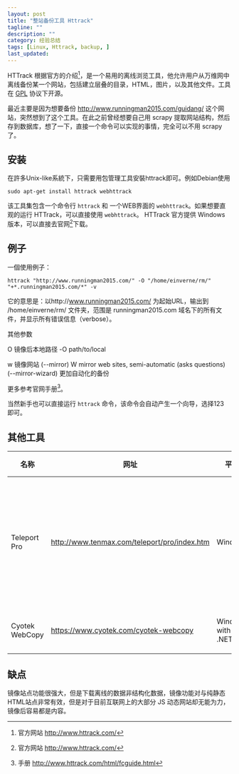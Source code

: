 ```yaml
---
layout: post
title: "整站备份工具 Httrack"
tagline: ""
description: ""
category: 经验总结
tags: [Linux, Httrack, backup, ]
last_updated: 
---
```


HTTrack 根据官方的介绍[^intro]，是一个易用的离线浏览工具，他允许用户从万维网中离线备份某一个网站，包括建立层叠的目录，HTML，图片，以及其他文件。工具在 [GPL](http://www.gnu.org/licenses/gpl.txt) 协议下开源。

最近主要是因为想要备份 http://www.runningman2015.com/guidang/ 这个网站，突然想到了这个工具。在此之前曾经想要自己用 scrapy 提取网站结构，然后存到数据库，想了一下，直接一个命令可以实现的事情，完全可以不用 scrapy 了。


## 安装
在許多Unix-like系統下，只需要用包管理工具安裝httrack即可。例如Debian使用

    sudo apt-get install httrack webhttrack

该工具集包含一个命令行 `httrack` 和 一个WEB界面的 `webhttrack`。如果想要直观的运行 HTTrack，可以直接使用 `webhttrack`。 HTTrack 官方提供 Windows 版本，可以直接去官网[^intro]下载。

## 例子

一個使用例子：

	httrack "http://www.runningman2015.com/" -O "/home/einverne/rm/" "+*.runningman2015.com/*" -v

它的意思是：以http://www.runningman2015.com/ 为起始URL，输出到 /home/einverne/rm/ 文件夹，范围是 runningman2015.com 域名下的所有文件，并显示所有错误信息（verbose）。

其他参数

O	镜像后本地路径 -O path/to/local 

w	镜像网站 (--mirror)
W	mirror web sites, semi-automatic (asks questions) (--mirror-wizard) 更加自动化的备份

更多参考官网手册[^guide]。

当然新手也可以直接运行 `httrack` 命令，该命令会自动产生一个向导，选择123 即可。

## 其他工具

名称  |  网址  |   平台  |  优缺点 
-----------|---------------|---------------|----------------|
Teleport Pro | <http://www.tenmax.com/teleport/pro/index.htm>  | Windows | 整站备份，网站结构清晰，只支持单一平台，收费
Cyotek WebCopy | <https://www.cyotek.com/cyotek-webcopy> | Windows with .NET 4.6 | 整站备份，免费

## 缺点
镜像站点功能很强大，但是下载离线的数据非结构化数据，镜像功能对与纯静态HTML站点非常有效，但是对于目前互联网上的大部分 JS 动态网站却无能为力，镜像后容易都是内容。



[^intro]: 官方网站 <http://www.httrack.com/>
[^guide]: 手册 <http://www.httrack.com/html/fcguide.html>